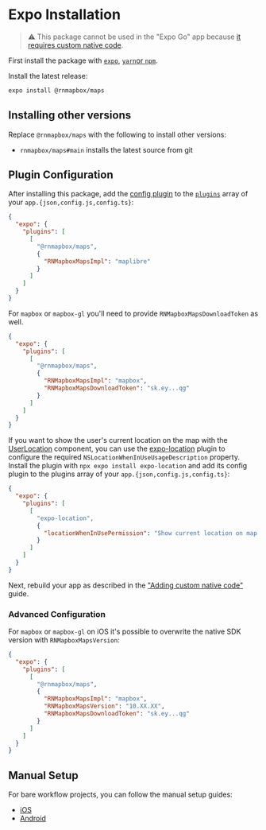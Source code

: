 # Expo Installation

> :warning: This package cannot be used in the "Expo Go" app because [it requires custom native code](https://docs.expo.io/workflow/customizing/).

First install the package with [`expo`](https://docs.expo.io/workflow/expo-cli/#expo-install), [`yarn`or `npm`](../README.md#step-1---install-package).

Install the latest release:
```sh
expo install @rnmapbox/maps
```

## Installing other versions
Replace `@rnmapbox/maps` with the following to install other versions:
- `rnmapbox/maps#main` installs the latest source from git

## Plugin Configuration

After installing this package, add the [config plugin](https://docs.expo.io/guides/config-plugins/) to the [`plugins`](https://docs.expo.io/versions/latest/config/app/#plugins) array of your `app.{json,config.js,config.ts}`:

```json
{
  "expo": {
    "plugins": [
      [
        "@rnmapbox/maps",
        {
          "RNMapboxMapsImpl": "maplibre"
        }
      ]
    ]
  }
}
```

For `mapbox` or `mapbox-gl` you'll need to provide `RNMapboxMapsDownloadToken` as well.

```json
{
  "expo": {
    "plugins": [
      [
        "@rnmapbox/maps",
        {
          "RNMapboxMapsImpl": "mapbox",
          "RNMapboxMapsDownloadToken": "sk.ey...qg"
        }
      ]
    ]
  }
}
```

If you want to show the user's current location on the map with the [UserLocation](../docs/UserLocation.md) component, you can use the [expo-location](https://docs.expo.dev/versions/latest/sdk/location/) plugin to configure the required `NSLocationWhenInUseUsageDescription` property. Install the plugin with `npx expo install expo-location` and add its config plugin to the plugins array of your `app.{json,config.js,config.ts}`:

```json
{
  "expo": {
    "plugins": [
      [
        "expo-location",
        {
          "locationWhenInUsePermission": "Show current location on map."
        }
      ]
    ]
  }
}
```

Next, rebuild your app as described in the ["Adding custom native code"](https://docs.expo.io/workflow/customizing/) guide.

### Advanced Configuration

For `mapbox` or `mapbox-gl` on iOS it's possible to overwrite the native SDK version with `RNMapboxMapsVersion`:

```json
{
  "expo": {
    "plugins": [
      [
        "@rnmapbox/maps",
        {
          "RNMapboxMapsImpl": "mapbox",
          "RNMapboxMapsVersion": "10.XX.XX",
          "RNMapboxMapsDownloadToken": "sk.ey...qg"
        }
      ]
    ]
  }
}
```

## Manual Setup

For bare workflow projects, you can follow the manual setup guides:

- [iOS](/ios/install.md)
- [Android](/android/install.md)
